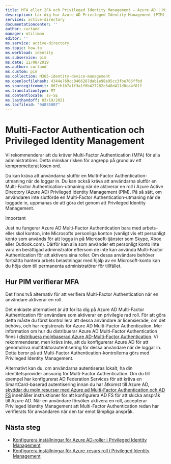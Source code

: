 ```yaml
---
title: MFA eller 2FA och Privileged Identity Management – Azure AD | Microsoft Docs
description: Lär dig hur Azure AD Privileged Identity Management (PIM) validerar Multi-Factor Authentication (MFA).
services: active-directory
documentationcenter: ''
author: curtand
manager: mtillman
editor: ''
ms.service: active-directory
ms.topic: how-to
ms.workload: identity
ms.subservice: pim
ms.date: 11/08/2019
ms.author: curtand
ms.custom: pim
ms.collection: M365-identity-device-management
ms.openlocfilehash: 4344e769cc8466287dab1e98e95cc3fbe705ffbd
ms.sourcegitcommit: 867cb1b7a1f3a1f0b427282c648d411d0ca4f81f
ms.translationtype: MT
ms.contentlocale: sv-SE
ms.lasthandoff: 03/19/2021
ms.locfileid: "94835007"
---
```

# <a name="multi-factor-authentication-and-privileged-identity-management"></a>Multi-Factor Authentication och Privileged Identity Management

Vi rekommenderar att du kräver Multi-Factor Authentication (MFA) för alla administratörer. Detta minskar risken för angrepp på grund av ett komprometterat lösen ord.

Du kan kräva att användarna slutför en Multi-Factor Authentication-utmaning när de loggar in. Du kan också kräva att användarna slutför en Multi-Factor Authentication-utmaning när de aktiverar en roll i Azure Active Directory (Azure AD) Privileged Identity Management (PIM). På så sätt, om användaren inte slutförde en Multi-Factor Authentication-utmaning när de loggade in, uppmanas de att göra det genom att Privileged Identity Management.

> [!IMPORTANT]
> Just nu fungerar Azure AD Multi-Factor Authentication bara med arbets-eller skol konton, inte Microsofts personliga konton (vanligt vis ett personligt konto som används för att logga in på Microsoft-tjänster som Skype, Xbox eller Outlook.com). Därför kan alla som använder ett personligt konto inte vara en berättigad administratör eftersom de inte kan använda Multi-Factor Authentication för att aktivera sina roller. Om dessa användare behöver fortsätta hantera arbets belastningar med hjälp av en Microsoft-konto kan du höja dem till permanenta administratörer för tillfället.

## <a name="how-pim-validates-mfa"></a>Hur PIM verifierar MFA

Det finns två alternativ för att verifiera Multi-Factor Authentication när en användare aktiverar en roll.

Det enklaste alternativet är att förlita dig på Azure AD Multi-Factor Authentication för användare som aktiverar en privilegie rad roll. För att göra detta måste du först kontrol lera att dessa användare är licensierade, om det behövs, och har registrerats för Azure AD Multi-Factor Authentication. Mer information om hur du distribuerar Azure AD Multi-Factor Authentication finns i [distribuera molnbaserad Azure AD-Multi-Factor Authentication](../authentication/howto-mfa-getstarted.md). Vi rekommenderar, men krävs inte, att du konfigurerar Azure AD för att genomdriva multifaktorautentisering för dessa användare när de loggar in. Detta beror på att Multi-Factor Authentication-kontrollerna görs med Privileged Identity Management.

Alternativt kan du, om användarna autentiseras lokalt, ha din identitetsprovider ansvarig för Multi-Factor Authentication. Om du till exempel har konfigurerat AD Federation Services för att kräva en SmartCard-baserad autentisering innan du har åtkomst till Azure AD, [skyddar du moln resurser med Azure ad Multi-Factor Authentication och AD FS](../authentication/howto-mfa-adfs.md) innehåller instruktioner för att konfigurera AD FS för att skicka anspråk till Azure AD. När en användare försöker aktivera en roll, accepterar Privileged Identity Management att Multi-Factor Authentication redan har verifierats för användaren när den tar emot lämpliga anspråk.

## <a name="next-steps"></a>Nästa steg

- [Konfigurera inställningar för Azure AD-roller i Privileged Identity Management](pim-how-to-change-default-settings.md)
- [Konfigurera inställningar för Azure-resurs roll i Privileged Identity Management](pim-resource-roles-configure-role-settings.md)
